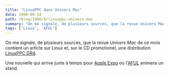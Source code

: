 ```yaml
---
title: "LinuxPPC dans Univers Mac"
date: 1998-09-14
path: /blog/1998/9/linuxppc-univers-mac
summary: "On me signale, de plusieurs sources, que la revue Univers Mac de ce mois contient un article sur Linux et, sur le CD promotionel, une distribution LinuxPPC DR4."
tags: ['Linux', 'AFUL']
---
```


<P>
On me signale, de plusieurs sources, que la revue <EM>Univers Mac</EM>
de ce mois contient un article sur Linux et, sur le CD promotionel,
une distribution <A HREF="http://www.linuxppc.org/">LinuxPPC DR4</A>.
</P>

<P>
Une nouvelle qui arrive juste à temps pour <A HREF="http://www.apple.fr/">Apple Expo</A> où l'<A HREF="http://www.aful.org/">AFUL</A> animera
un stand.
</P>



